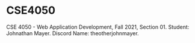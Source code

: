 # CSE4050
CSE 4050 - Web Application Development, Fall 2021, Section 01.
Student: Johnathan Mayer.
Discord Name: theotherjohnmayer. 
